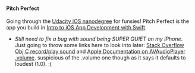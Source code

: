 #### Pitch Perfect

Going through the [Udacity iOS nanodegree](https://www.udacity.com/course/nd003) for funsies! Pitch Perfect is the app you build in [Intro to iOS App Development with Swift](https://www.udacity.com/course/ud585).

* _Still need to fix a bug with sound being SUPER QUIET on my iPhone_. Just going to throw some links here to look into later: [Stack Overflow Obj C record/play sound](http://stackoverflow.com/questions/5662297/how-to-record-and-play-sound-in-iphone-app) and [Apple Documentation on AVAudioPlayer .volume](https://developer.apple.com/library/prerelease/ios/documentation/AVFoundation/Reference/AVAudioPlayerClassReference/index.html#//apple_ref/occ/instp/AVAudioPlayer/volume). suspicious of the .volume one though as it says it defaults to loudest (1.0). :(
